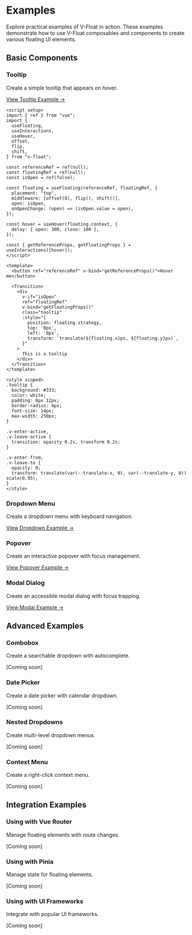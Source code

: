 # Examples

Explore practical examples of V-Float in action. These examples demonstrate how to use V-Float composables and components to create various floating UI elements.

## Basic Components

### Tooltip

Create a simple tooltip that appears on hover.

[View Tooltip Example →](/examples/tooltip)

```vue
<script setup>
import { ref } from "vue";
import {
  useFloating,
  useInteractions,
  useHover,
  offset,
  flip,
  shift,
} from "v-float";

const referenceRef = ref(null);
const floatingRef = ref(null);
const isOpen = ref(false);

const floating = useFloating(referenceRef, floatingRef, {
  placement: "top",
  middleware: [offset(8), flip(), shift()],
  open: isOpen,
  onOpenChange: (open) => (isOpen.value = open),
});

const hover = useHover(floating.context, {
  delay: { open: 300, close: 100 },
});

const { getReferenceProps, getFloatingProps } = useInteractions([hover]);
</script>

<template>
  <button ref="referenceRef" v-bind="getReferenceProps()">Hover me</button>

  <Transition>
    <div
      v-if="isOpen"
      ref="floatingRef"
      v-bind="getFloatingProps()"
      class="tooltip"
      :style="{
        position: floating.strategy,
        top: '0px',
        left: '0px',
        transform: `translate(${floating.x}px, ${floating.y}px)`,
      }"
    >
      This is a tooltip
    </div>
  </Transition>
</template>

<style scoped>
.tooltip {
  background: #333;
  color: white;
  padding: 8px 12px;
  border-radius: 4px;
  font-size: 14px;
  max-width: 250px;
}

.v-enter-active,
.v-leave-active {
  transition: opacity 0.2s, transform 0.2s;
}

.v-enter-from,
.v-leave-to {
  opacity: 0;
  transform: translate(var(--translate-x, 0), var(--translate-y, 0)) scale(0.95);
}
</style>
```

### Dropdown Menu

Create a dropdown menu with keyboard navigation.

[View Dropdown Example →](/examples/dropdown)

### Popover

Create an interactive popover with focus management.

[View Popover Example →](/examples/popover)

### Modal Dialog

Create an accessible modal dialog with focus trapping.

[View Modal Example →](/examples/modal)

## Advanced Examples

### Combobox

Create a searchable dropdown with autocomplete.

[Coming soon]

### Date Picker

Create a date picker with calendar dropdown.

[Coming soon]

### Nested Dropdowns

Create multi-level dropdown menus.

[Coming soon]

### Context Menu

Create a right-click context menu.

[Coming soon]

## Integration Examples

### Using with Vue Router

Manage floating elements with route changes.

[Coming soon]

### Using with Pinia

Manage state for floating elements.

[Coming soon]

### Using with UI Frameworks

Integrate with popular UI frameworks.

[Coming soon]
